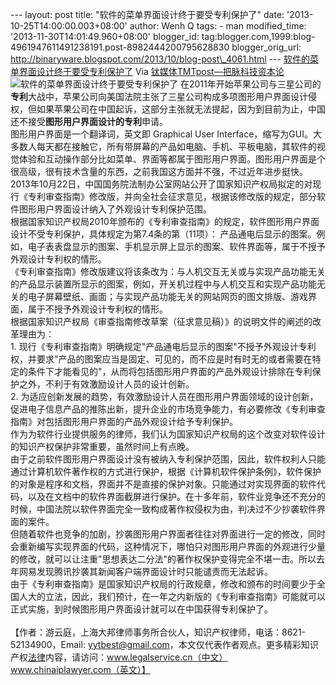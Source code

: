--- layout: post title: "软件的菜单界面设计终于要受专利保护了" date:
'2013-10-25T14:00:00.003+08:00' author: Wenh Q tags: - man
modified\_time: '2013-11-30T14:01:49.960+08:00' blogger\_id:
tag:blogger.com,1999:blog-4961947611491238191.post-8982444200795628830
blogger\_orig\_url:
http://binaryware.blogspot.com/2013/10/blog-post\_4061.html ---
[软件的菜单界面设计终于要受专利保护了](http://www.tmtpost.com/73122.html)
Via [钛媒体TMTpost—把脉科技资本论](http://www.tmtpost.com/)
![软件的菜单界面设计终于要受专利保护了](http://www.tmtpost.com/wp-content/uploads/2013/10/138261769477-560x376.jpg "软件的菜单界面设计终于要受专利保护了")
在2011年开始苹果公司与三星公司的**专利**大战中，苹果公司向美国法院主张了三星公司构成多项图形用户界面设计侵权，但如果苹果公司在中国起诉，这部分主张就无法提起，因为到目前为止，中国还不接受**图形用户界面设计的专利**申请。\
图形用户界面是一个翻译词，英文即 Graphical User
Interface，缩写为GUI。大多数人每天都在接触它，所有带屏幕的产品如电脑、手机、平板电脑，其软件的视觉体验和互动操作部分比如菜单、界面等都属于图形用户界面。图形用户界面是个很高级，很有技术含量的东西，之前我国这方面并不强，不过近年进步挺快。\
2013年10月22日，中国国务院法制办公室网站公开了国家知识产权局拟定的对现行《专利审查指南》修改版，并向全社会征求意见，根据该修改版的规定，部分软件图形用户界面设计纳入了外观设计专利保护范围。\
根据国家知识产权局2010年颁布的《专利审查指南》的规定，软件图形用户界面设计不受专利保护，具体规定为第7.4条的第（11项）：
产品通电后显示的图案。例如，电子表表盘显示的图案、手机显示屏上显示的图案、软件界面等，属于不授予外观设计专利权的情形。\
《专利审查指南》修改版建议将该条改为：与人机交互无关或与实现产品功能无关的产品显示装置所显示的图案，例如，开关机过程中与人机交互和实现产品功能无关的电子屏幕壁纸、画面；与实现产品功能无关的网站网页的图文排版、游戏界面，属于不授予外观设计专利权的情形。\
根据国家知识产权局《审查指南修改草案（征求意见稿）》的说明文件的阐述的改革理由为：\
1.
现行《专利审查指南》明确规定"产品通电后显示的图案"不授予外观设计专利权，并要求"产品的图案应当是固定、可见的，而不应是时有时无的或者需要在特定的条件下才能看见的"，从而将包括图形用户界面的产品外观设计排除在专利保护之外，不利于有效激励设计人员的设计创新。\
2.
为适应创新发展的趋势，有效激励设计人员在图形用户界面领域的设计创新，促进电子信息产品的推陈出新，提升企业的市场竞争能力，有必要修改《专利审查指南》对包括图形用户界面的产品外观设计给予专利保护。\
作为为软件行业提供服务的律师，我们认为国家知识产权局的这个改变对软件设计的知识产权保护非常重要，虽然时间上有点晚。\
由于之前软件图形用户界面设计没有被纳入专利保护范围，因此，软件权利人只能通过计算机软件著作权的方式进行保护，根据《计算机软件保护条例》，软件保护的对象是程序和文档，界面并不是直接的保护对象。只能通过对实现界面的软件代码，以及在文档中的软件界面截屏进行保护。在十多年前，软件业竞争还不充分的时候，中国法院以软件界面完全一致构成著作权侵权为由，判决过不少抄袭软件界面的案件。\
但随着软件也竞争的加剧，抄袭图形用户界面者往往对界面进行一定的修改，同时会重新编写实现界面的代码，这种情况下，哪怕只对图形用户界面的外观进行少量的修改，就可以让注重"思想表达二分法"的著作权保护变得完全不堪一击。所以去年网易发现腾讯抄袭其新闻客户端界面设计时只能谴责而无法起诉。\
由于《专利审查指南》是国家知识产权局的行政规章，修改和颁布的时间要少于全国人大的立法，因此，我们预计，在一年之内新版的《专利审查指南》可能就可以正式实施，到时候图形用户界面设计就可以在中国获得专利保护了。\
\
【作者：游云庭，上海大邦律师事务所合伙人，知识产权律师，电话：8621-52134900，Email:
yytbest@gmail.com，本文仅代表作者观点。更多精彩知识产权[法律](http://www.tmtpost.com/tag/%E6%B3%95%E5%BE%8B "查看 法律 中的全部文章")内容，请访问：www.legalservice.cn（中文）www.chinaiplawyer.com（英文）】
